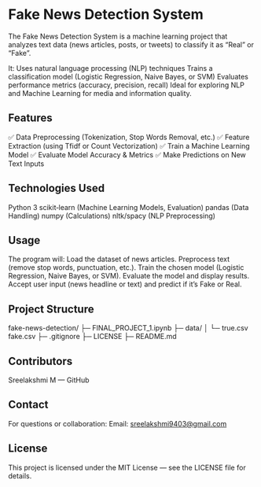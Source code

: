 #  Fake News Detection System
The Fake News Detection System is a machine learning project that analyzes text data (news articles, posts, or tweets) to classify it as “Real” or “Fake”.

It:
Uses natural language processing (NLP) techniques
Trains a classification model (Logistic Regression, Naive Bayes, or SVM)
Evaluates performance metrics (accuracy, precision, recall)
Ideal for exploring NLP and Machine Learning for media and information quality.

## Features
✅ Data Preprocessing (Tokenization, Stop Words Removal, etc.)
✅ Feature Extraction (using Tfidf or Count Vectorization)
✅ Train a Machine Learning Model
✅ Evaluate Model Accuracy & Metrics
✅ Make Predictions on New Text Inputs

## Technologies Used
Python 3
scikit‑learn (Machine Learning Models, Evaluation)
pandas (Data Handling)
numpy (Calculations)
nltk/spacy (NLP Preprocessing)

## Usage
The program will:
Load the dataset of news articles.
Preprocess text (remove stop words, punctuation, etc.).
Train the chosen model (Logistic Regression, Naive Bayes, or SVM).
Evaluate the model and display results.
Accept user input (news headline or text) and predict if it’s Fake or Real.

## Project Structure

fake-news-detection/
├─ FINAL_PROJECT_1.ipynb
├─ data/
│  └─ true.csv
      fake.csv
├─ .gitignore
├─ LICENSE
├─ README.md

## Contributors
Sreelakshmi M — GitHub

## Contact
For questions or collaboration:
Email: sreelakshmi9403@gmail.com

## License
This project is licensed under the MIT License — see the LICENSE file for details.
